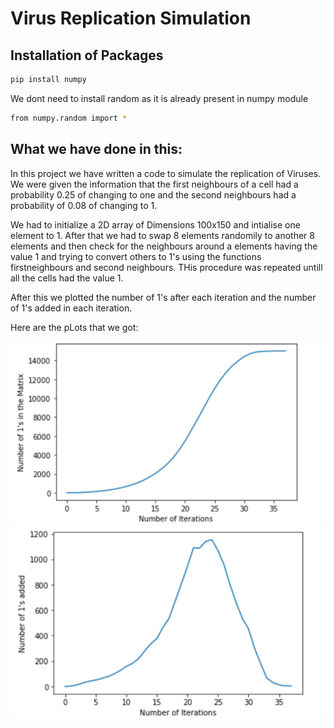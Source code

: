 # Virus Replication Simulation 

## Installation of Packages

```bash
pip install numpy
```
We dont need to install random as it is already present in numpy module
```bash
from numpy.random import *
```

## What we have done in this:
In this project we have written a code to simulate the replication of Viruses. We were given the information that the first neighbours of a cell had a probability 0.25 of changing to one
and the second neighbours had a probability of 0.08 of changing to 1.


We had to initialize a 2D array of Dimensions 100x150 and intialise one element to 1. After that we had to swap 8 elements randomily to another 8 elements and then check for the neighbours 
around a elements having the value 1 and trying to convert others to 1's using the functions firstneighbours and second neighbours. THis procedure was repeated untill all the 
cells had the value 1.


After this we plotted the number of 1's after each iteration and the number of 1's added in each iteration.

Here are the pLots that we got:

<img src = "Graph 2.png">
<img src = "Graph 1.png">
